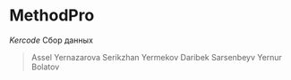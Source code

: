 # MethodPro 
*Kercode*
Сбор данных

>Assel Yernazarova
>Serikzhan Yermekov
>Daribek Sarsenbeyv
>Yernur Bolatov

